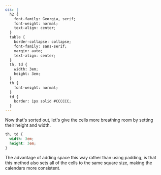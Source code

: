 ```yaml
---
css: |
  h2 {
    font-family: Georgia, serif;
    font-weight: normal;
    text-align: center;
  }
  table {
    border-collapse: collapse;
    font-family: sans-serif;
    margin: auto;
    text-align: center;
  }
  th, td {
    width: 3em;
    height: 3em;
  }
  th {
    font-weight: normal;
  }
  td {
    border: 1px solid #CCCCCC;
  }
---
```


Now that's sorted out, let's give the cells more breathing room by setting their height and width.

```css
th, td {
  width: 3em;
  height: 3em;
}
```

The advantage of adding space this way rather than using padding, is that this method also sets all of the cells to the same square size, making the calendars more consistent.
